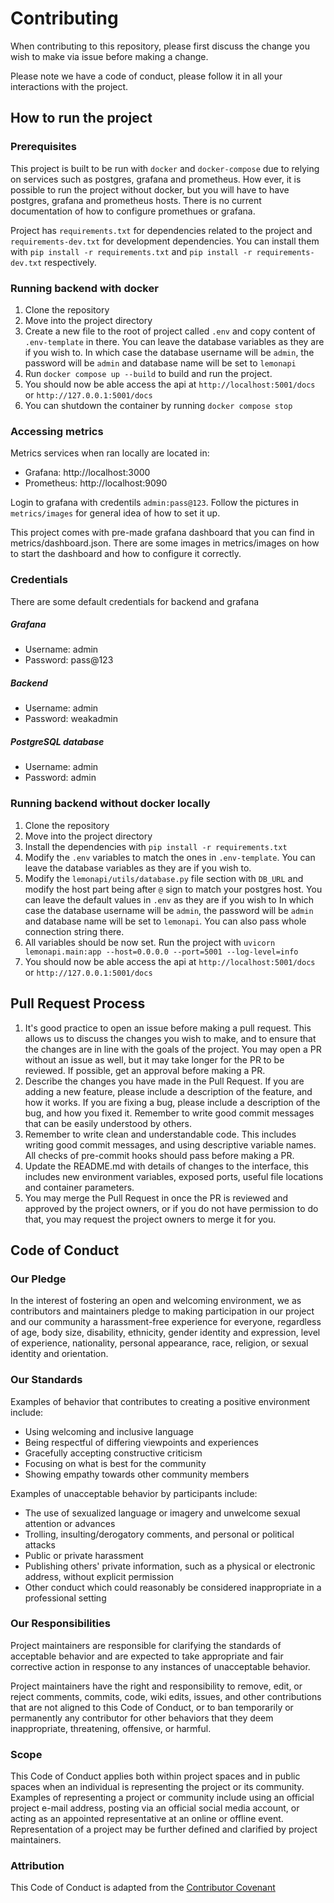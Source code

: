 # Contributing
When contributing to this repository, please first discuss the change you wish to make via issue before making a change.

Please note we have a code of conduct, please follow it in all your interactions with the project.

## How to run the project

### Prerequisites
This project is built to be run with `docker` and `docker-compose` due to relying on services such as postgres, grafana and prometheus. How ever, it is possible to run the project without docker, but you will have to have postgres, grafana and prometheus hosts. There is no current documentation of how to configure promethues or grafana.

Project has `requirements.txt` for dependencies related to the project and `requirements-dev.txt` for development dependencies. You can install them with `pip install -r requirements.txt` and `pip install -r requirements-dev.txt` respectively.

### Running backend with docker
1. Clone the repository
2. Move into the project directory
3. Create a new file to the root of project called `.env` and copy content of `.env-template` in there. You can  leave the database variables as they are if you wish to. In which case the database username will be `admin`, the password will be `admin` and database name will be set to `lemonapi`
4. Run `docker compose up --build` to build and run the project.
5. You should now be able access the api at `http://localhost:5001/docs` or `http://127.0.0.1:5001/docs`
6. You can shutdown the container by running `docker compose stop`

### Accessing metrics
Metrics services when ran locally are located in:
- Grafana: http://localhost:3000
- Prometheus: http://localhost:9090

Login to grafana with credentils `admin:pass@123`. Follow the pictures in `metrics/images` for general idea of how to set it up.

This project comes with pre-made grafana dashboard that you can find in metrics/dashboard.json. There are some images in metrics/images on how to start the dashboard and how to configure it correctly. 

### Credentials
There are some default credentials for backend and grafana
##### Grafana
- Username: admin
- Password: pass@123

##### Backend
- Username: admin
- Password: weakadmin

##### PostgreSQL database
- Username: admin
- Password: admin

### Running backend without docker locally
1. Clone the repository
2. Move into the project directory
3. Install the dependencies with `pip install -r requirements.txt`
4. Modify the `.env` variables to match the ones in `.env-template`. You can  leave the database variables as they are if you wish to.
4. Modify the `lemonapi/utils/database.py` file section with `DB_URL` and modify the host part being after `@` sign to match your postgres host. You can leave the default values in `.env` as 
   they are if you wish to In which case the database username will be `admin`, the password will be `admin` and database name will be set to `lemonapi`.
   You can also pass whole connection string there.
6. All variables should be now set. Run the project with `uvicorn lemonapi.main:app --host=0.0.0.0 --port=5001 --log-level=info`
7. You should now be able access the api at `http://localhost:5001/docs` or `http://127.0.0.1:5001/docs`


## Pull Request Process

1. It's good practice to open an issue before making a pull request. This allows us to discuss the
   changes you wish to make, and to ensure that the changes are in line with the goals of the
   project. You may open a PR without an issue as well, but it may take longer for the PR to be
   reviewed. If possible, get an approval before making a PR.
2. Describe the changes you have made in the Pull Request. If you are adding a new feature, please
   include a description of the feature, and how it works. If you are fixing a bug, please include
   a description of the bug, and how you fixed it. Remember to write good commit messages that can
   be easily understood by others.
3. Remember to write clean and understandable code. This includes writing good commit messages, and using
   descriptive variable names. All checks of pre-commit hooks should pass before making a PR.
4. Update the README.md with details of changes to the interface, this includes new environment
   variables, exposed ports, useful file locations and container parameters.
5. You may merge the Pull Request in once the PR is reviewed and approved by the project owners, or
   if you do not have permission to do that, you may request the project owners to merge it for you.

## Code of Conduct

### Our Pledge

In the interest of fostering an open and welcoming environment, we as
contributors and maintainers pledge to making participation in our project and
our community a harassment-free experience for everyone, regardless of age, body
size, disability, ethnicity, gender identity and expression, level of experience,
nationality, personal appearance, race, religion, or sexual identity and
orientation.

### Our Standards

Examples of behavior that contributes to creating a positive environment
include:

* Using welcoming and inclusive language
* Being respectful of differing viewpoints and experiences
* Gracefully accepting constructive criticism
* Focusing on what is best for the community
* Showing empathy towards other community members

Examples of unacceptable behavior by participants include:

* The use of sexualized language or imagery and unwelcome sexual attention or
advances
* Trolling, insulting/derogatory comments, and personal or political attacks
* Public or private harassment
* Publishing others' private information, such as a physical or electronic
  address, without explicit permission
* Other conduct which could reasonably be considered inappropriate in a
  professional setting

### Our Responsibilities

Project maintainers are responsible for clarifying the standards of acceptable
behavior and are expected to take appropriate and fair corrective action in
response to any instances of unacceptable behavior.

Project maintainers have the right and responsibility to remove, edit, or
reject comments, commits, code, wiki edits, issues, and other contributions
that are not aligned to this Code of Conduct, or to ban temporarily or
permanently any contributor for other behaviors that they deem inappropriate,
threatening, offensive, or harmful.

### Scope

This Code of Conduct applies both within project spaces and in public spaces
when an individual is representing the project or its community. Examples of
representing a project or community include using an official project e-mail
address, posting via an official social media account, or acting as an appointed
representative at an online or offline event. Representation of a project may be
further defined and clarified by project maintainers.


### Attribution

This Code of Conduct is adapted from the [Contributor Covenant][homepage]

[homepage]: http://contributor-covenant.org
